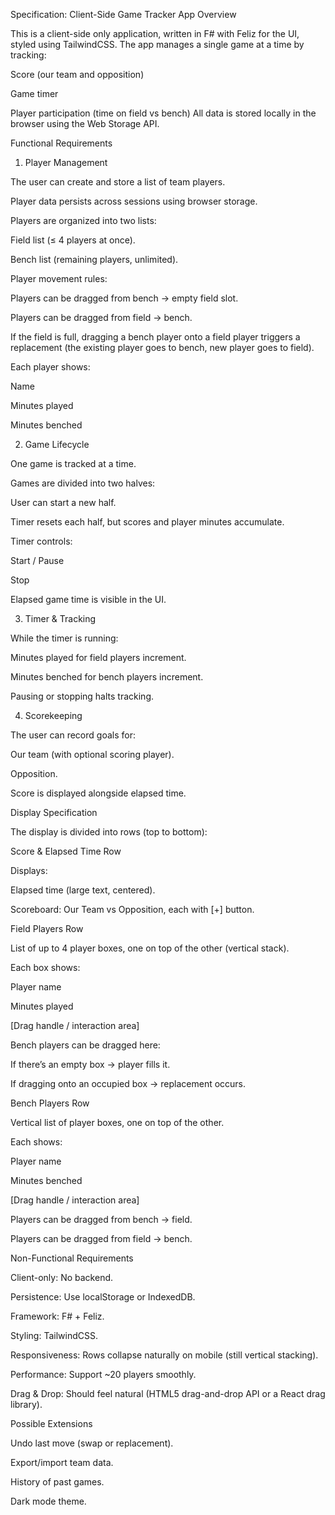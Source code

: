 Specification: Client-Side Game Tracker App
Overview

This is a client-side only application, written in F# with Feliz for the UI, styled using TailwindCSS.
The app manages a single game at a time by tracking:

Score (our team and opposition)

Game timer

Player participation (time on field vs bench)
All data is stored locally in the browser using the Web Storage API.

Functional Requirements
1. Player Management

The user can create and store a list of team players.

Player data persists across sessions using browser storage.

Players are organized into two lists:

Field list (≤ 4 players at once).

Bench list (remaining players, unlimited).

Player movement rules:

Players can be dragged from bench → empty field slot.

Players can be dragged from field → bench.

If the field is full, dragging a bench player onto a field player triggers a replacement (the existing player goes to bench, new player goes to field).

Each player shows:

Name

Minutes played

Minutes benched

2. Game Lifecycle

One game is tracked at a time.

Games are divided into two halves:

User can start a new half.

Timer resets each half, but scores and player minutes accumulate.

Timer controls:

Start / Pause

Stop

Elapsed game time is visible in the UI.

3. Timer & Tracking

While the timer is running:

Minutes played for field players increment.

Minutes benched for bench players increment.

Pausing or stopping halts tracking.

4. Scorekeeping

The user can record goals for:

Our team (with optional scoring player).

Opposition.

Score is displayed alongside elapsed time.

Display Specification

The display is divided into rows (top to bottom):

Score & Elapsed Time Row

Displays:

Elapsed time (large text, centered).

Scoreboard: Our Team vs Opposition, each with [+] button.

Field Players Row

List of up to 4 player boxes, one on top of the other (vertical stack).

Each box shows:

Player name

Minutes played

[Drag handle / interaction area]

Bench players can be dragged here:

If there’s an empty box → player fills it.

If dragging onto an occupied box → replacement occurs.

Bench Players Row

Vertical list of player boxes, one on top of the other.

Each shows:

Player name

Minutes benched

[Drag handle / interaction area]

Players can be dragged from bench → field.

Players can be dragged from field → bench.

Non-Functional Requirements

Client-only: No backend.

Persistence: Use localStorage or IndexedDB.

Framework: F# + Feliz.

Styling: TailwindCSS.

Responsiveness: Rows collapse naturally on mobile (still vertical stacking).

Performance: Support ~20 players smoothly.

Drag & Drop: Should feel natural (HTML5 drag-and-drop API or a React drag library).

Possible Extensions

Undo last move (swap or replacement).

Export/import team data.

History of past games.

Dark mode theme.